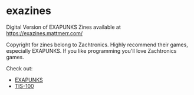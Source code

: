 # exazines
Digital Version of EXAPUNKS Zines available at https://exazines.mattmerr.com/

Copyright for zines belong to Zachtronics. Highly recommend their games, especially
EXAPUNKS. If you like programming you'll love Zachtronics games.

Check out:

 - [EXAPUNKS](https://store.steampowered.com/app/716490/EXAPUNKS/)
 - [TIS-100](https://store.steampowered.com/app/370360/TIS100/)
